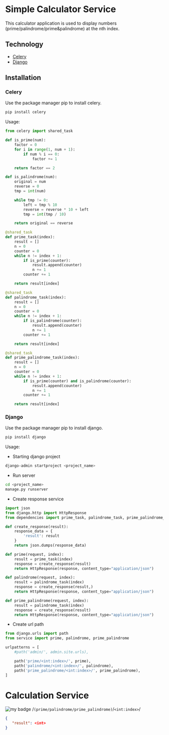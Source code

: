 # Simple Calculator Service

This calculator application is used to display numbers (prime/palindrome/prime&palindrome) at the nth index.

## Technology

- [Celery](https://docs.celeryq.dev/en/stable/)
- [Django](https://www.djangoproject.com/)

## Installation

### Celery

Use the package manager pip to install celery.

```bash
pip install celery
```

Usage:

```python
from celery import shared_task

def is_prime(num):
    factor = 0
    for i in range(1, num + 1):
        if num % i == 0:
            factor += 1

    return factor == 2

def is_palindrome(num):
    original = num
    reverse = 0
    tmp = int(num)

    while tmp != 0:
        left = tmp % 10
        reverse = reverse * 10 + left
        tmp = int(tmp / 10)

    return original == reverse

@shared_task
def prime_task(index):
    result = []
    n = 0
    counter = 0
    while n != index + 1:
        if is_prime(counter):
            result.append(counter)
            n += 1
        counter += 1

    return result[index]

@shared_task
def palindrome_task(index):
    result = []
    n = 0
    counter = 0
    while n != index + 1:
        if is_palindrome(counter):
            result.append(counter)
            n += 1
        counter += 1

    return result[index]

@shared_task
def prime_palindrome_task(index):
    result = []
    n = 0
    counter = 0
    while n != index + 1:
        if is_prime(counter) and is_palindrome(counter):
            result.append(counter)
            n += 1
        counter += 1

    return result[index]
```

### Django

Use the package manager pip to install django.

```bash
pip install django
```

Usage:

- Starting django project

```bash
django-admin startproject <project_name>
```

- Run server

```bash
cd <project_name>
manage.py runserver
```

- Create response service

```python
import json
from django.http import HttpResponse
from dependencies import prime_task, palindrome_task, prime_palindrome_task

def create_response(result):
    response_data = {
        'result': result
    }
    return json.dumps(response_data)

def prime(request, index):
    result = prime_task(index)
    response = create_response(result)
    return HttpResponse(response, content_type="application/json")

def palindrome(request, index):
    result = palindrome_task(index)
    response = create_response(result,)
    return HttpResponse(response, content_type="application/json")

def prime_palindrome(request, index):
    result = palindrome_task(index)
    response = create_response(result)
    return HttpResponse(response, content_type="application/json")
```

- Create url path

```python
from django.urls import path
from service import prime, palindrome, prime_palindrome

urlpatterns = [
    #path('admin/', admin.site.urls),

    path('prime/<int:index>/', prime),
    path('palindrome/<int:index>/', palindrome),
    path('prime_palindrome/<int:index>/', prime_palindrome),
]
```

# Calculation Service

![my badge](https://badgen.net/badge/METHOD/GET/yellow) /```(prime/palindrome/prime_palindrome)```/```<int:index>```/

```json
{
   "result": <int>
}
```


